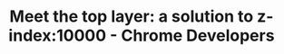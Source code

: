 ---
layout: bookmark
title: 'Meet the top layer: a solution to z-index:10000 - Chrome Developers'
tags:
  - Bookmarks
  - CSS
created: '2022-10-06T00:42:39.000Z'
link: https://developer.chrome.com/blog/what-is-the-top-layer
id: 552296981
image: >-
  https://wd.imgix.net/image/Dyx9FwYgMyNqy1kMGx8Orz6q0qC3/kogMUEiTkiI5gKqaxrsJ.jpg?auto=format&w=1521
---